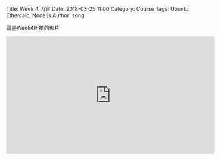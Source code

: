 Title: Week 4 內容
Date: 2018-03-25 11:00
Category: Course
Tags: Ubuntu, Ethercalc, Node.js
Author: zong


這是Week4所拍的影片
<iframe width="560" height="315" src="https://www.youtube.com/embed/ZBO4NjgI9TQ" frameborder="0" allow="autoplay; encrypted-media" allowfullscreen></iframe>
